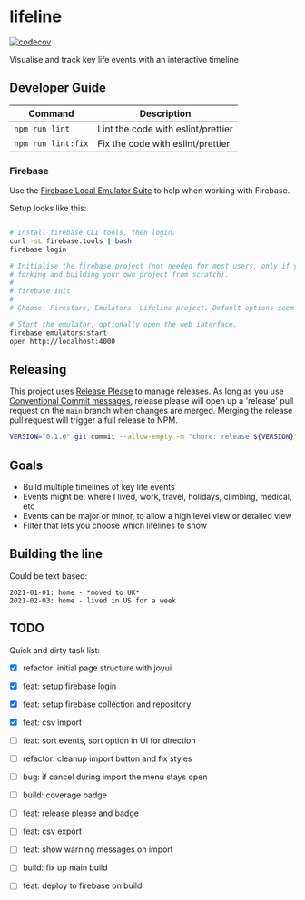 # lifeline

[![codecov](https://codecov.io/gh/dwmkerr/lifeline/graph/badge.svg?token=lI5Swxa2tj)](https://codecov.io/gh/dwmkerr/lifeline)

Visualise and track key life events with an interactive timeline

## Developer Guide

| Command | Description |
| ------- | ----------- |
| `npm run lint` | Lint the code with eslint/prettier |
| `npm run lint:fix` | Fix the code with eslint/prettier |

### Firebase

Use the [Firebase Local Emulator Suite](https://firebase.google.com/docs/emulator-suite) to help when working with Firebase.

Setup looks like this:

```bash

# Install firebase CLI tools, then login.
curl -sL firebase.tools | bash
firebase login

# Initialise the firebase project (not needed for most users, only if you are
# forking and building your own project from scratch).
#
# firebase init
#
# Choose: Firestore, Emulators. Lifeline project. Default options seem to be fine.

# Start the emulator, optionally open the web interface.
firebase emulators:start
open http://localhost:4000
```

## Releasing

This project uses [Release Please](https://github.com/googleapis/release-please) to manage releases. As long as you use [Conventional Commit messages](https://www.conventionalcommits.org/en/v1.0.0/), release please will open up a 'release' pull request on the `main` branch when changes are merged. Merging the release pull request will trigger a full release to NPM.

```bash
VERSION="0.1.0" git commit --allow-empty -m "chore: release ${VERSION}" -m "Release-As: ${VERSION}"
```

## Goals

- Build multiple timelines of key life events
- Events might be: where I lived, work, travel, holidays, climbing, medical, etc
- Events can be major or minor, to allow a high level view or detailed view
- Filter that lets you choose which lifelines to show

## Building the line

Could be text based:

```
2021-01-01: home - *moved to UK*
2021-02-03: home - lived in US for a week
```

## TODO

Quick and dirty task list:

- [x] refactor: initial page structure with joyui
- [x] feat: setup firebase login
- [x] feat: setup firebase collection and repository
- [x] feat: csv import
- [ ] feat: sort events, sort option in UI for direction
- [ ] refactor: cleanup import button and fix styles
- [ ] bug: if cancel during import the menu stays open
- [ ] build: coverage badge
- [ ] feat: release please and badge


- [ ] feat: csv export
- [ ] feat: show warning messages on import
- [ ] build: fix up main build
- [ ] feat: deploy to firebase on build
